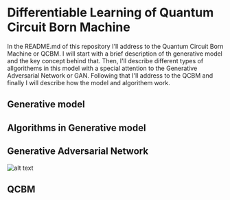 # Differentiable Learning of Quantum Circuit Born Machine
In the README.md of this repository I'll address to the Quantum Circuit Born Machine or QCBM. I will start with a brief description of th generative model and the key concept behind that. Then, I'll describe different types of allgorithems in this model with a special attention to the Generative Adversarial Network or GAN. Following that I'll address to the QCBM and finally I will describe how the model and algorithem work.

## Generative model 

## Algorithms in Generative model

## Generative Adversarial Network
![alt text](https://github.com/mehrankhosrojerdi/Quantum_Machine_Learning/blob/main/gans_gfg.jpg?raw=true)
## QCBM



